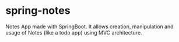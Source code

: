 # spring-notes

Notes App made with SpringBoot. It allows creation, manipulation and usage of Notes (like a todo app) using MVC architecture.
